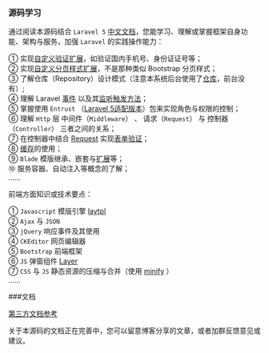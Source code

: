 



### 源码学习


通过阅读本源码结合 `Laravel 5`  [中文文档](http://laravel-china.org/docs/5.0)，您能学习、理解或掌握框架自身功能、架构与服务，加强  `Laravel`  的实践操作能力：

① 实现[自定义验证扩展](https://github.com/douyasi/yascmf/blob/master/app/Extensions/DouyasiValidator.php)，如验证国内手机号、身份证证号等；  
② 实现[自定义分页样式扩展](https://github.com/douyasi/yascmf/blob/master/app/Extensions/DouyasiPresenter.php)，不是那种类似 Bootstrap 分页样式；  
③ 了解仓库（Repository）设计模式（注意本系统后台使用了[仓库](https://github.com/douyasi/yascmf/tree/master/app/Repositories)，前台没有）;  
④ 理解 Laravel [事件](https://github.com/douyasi/yascmf/blob/master/app/Handlers/Events/UserEventHandler.php) 以及其[监听触发方法](https://github.com/douyasi/yascmf/blob/master/app/Http/Controllers/AuthorityController.php#L42)；  
⑤ 掌握使用 `Entrust` （[Laravel 5适配版本](https://github.com/Zizaco/entrust/tree/laravel-5)）包来实现角色与权限的控制；  
⑥ 理解 `Http` 层 中间件（`Middleware`） 、 请求（`Request`） 与 控制器（`Controller`） 三者之间的关系；  
⑦ 在控制器中结合 [Request](https://github.com/douyasi/yascmf/blob/master/app/Http/Requests/ArticleRequest.php)  实现[表单验证](https://github.com/douyasi/yascmf/blob/master/app/Http/Controllers/Admin/AdminArticleController.php#L94)；  
⑧ [缓存](https://github.com/douyasi/yascmf/blob/master/app/Cache/DataCache.php#L80)的使用；  
⑨ `Blade` 模版继承、嵌套与[扩展](https://github.com/douyasi/yascmf/blob/master/app/Extensions/DouyasiBlade.php)等；  
⑩ 服务容器、自动注入等概念的了解；  
......

前端方面知识或技术要点：

① `Javascript` 模版引擎   [laytpl](http://sentsin.com/layui/laytpl/)  
② `Ajax` 与 `JSON`  
③  `jQuery` 响应事件及其使用  
④ `CKEditor` 网页编辑器  
⑤ `Bootstrap` 前端框架  
⑥ `JS` 弹窗组件 [Layer](http://sentsin.com/jquery/layer/)  
⑦ `CSS` 与 `JS` 静态资源的压缩与合并（使用 [minify](https://github.com/douyasi/yascmf/blob/master/app/functions.php#L76) ）  
......


###文档

[第三方文档参考](https://github.com/douyasi/yascmf/wiki/%E8%8A%BD%E4%B8%9D%E5%86%85%E5%AE%B9%E7%AE%A1%E7%90%86%E6%A1%86%E6%9E%B6%E9%83%A8%E5%88%86%E6%8A%80%E6%9C%AF%E6%96%87%E6%A1%A3%E5%8F%82%E8%80%83)

关于本源码的文档正在完善中，您可以留意博客分享的文章，或者加群反馈意见或建议。

